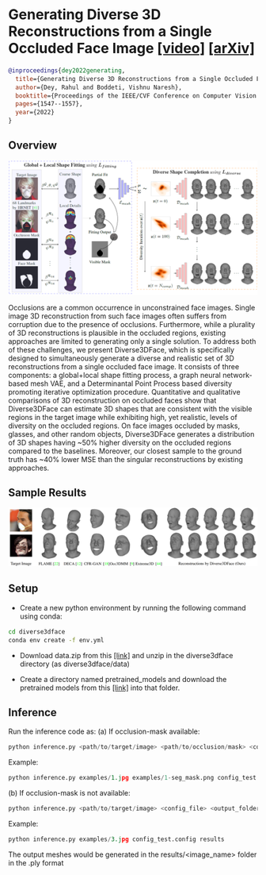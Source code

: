 # Generating Diverse 3D Reconstructions from a Single Occluded Face Image [[video]](https://www.youtube.com/watch?v=yb7j00pX-Ds) [[arXiv]](https://arxiv.org/abs/2112.00879)

```BibTex
@inproceedings{dey2022generating,
  title={Generating Diverse 3D Reconstructions from a Single Occluded Face Image},
  author={Dey, Rahul and Boddeti, Vishnu Naresh},
  booktitle={Proceedings of the IEEE/CVF Conference on Computer Vision and Pattern Recognition},
  pages={1547--1557},
  year={2022}
}
```

## Overview
<img src="assets/overview.PNG">


Occlusions are a common occurrence in unconstrained face images. Single image 3D reconstruction from such face images often suffers from corruption due to the presence of occlusions. Furthermore, while a plurality of 3D reconstructions is plausible in the occluded regions, existing approaches are limited to generating only a single solution. To address both of these challenges, we present Diverse3DFace, which is specifically designed to simultaneously generate a diverse and realistic set of 3D reconstructions from a single occluded face image. It consists of three components: a global+local shape fitting process, a graph neural network-based mesh VAE, and a Determinantal Point Process based diversity promoting iterative optimization procedure. Quantitative and qualitative comparisons of 3D reconstruction on occluded faces show that Diverse3DFace can estimate 3D shapes that are consistent with the visible regions in the target image while exhibiting high, yet realistic, levels of diversity on the occluded regions. On face images occluded by masks, glasses, and other random objects, Diverse3DFace generates a distribution of 3D shapes having ~50% higher diversity on the occluded regions compared to the baselines. Moreover, our closest sample to the ground truth has ~40% lower MSE than the singular reconstructions by existing approaches.

## Sample Results
<img src="assets/sample_artificial.PNG">


## Setup
- Create a new python environment by running the following command using conda:
```bash
cd diverse3dface
conda env create -f env.yml
```

- Download data.zip from this [[link]](https://drive.google.com/file/d/1ki8Y3hMy9AL3F_dovLgtViT_dRhdU2fj/view?usp=sharing) and unzip in the diverse3dface directory (as diverse3dface/data)

- Create a directory named pretrained_models and download the pretrained models from this [[link]](https://drive.google.com/drive/folders/147SVY71dRsNX3sasFq1RIUpGpHP7GuXU?usp=sharing) into that folder.

## Inference
Run the inference code as:
(a) If occlusion-mask available:
```python
python inference.py <path/to/target/image> <path/to/occlusion/mask> <config_file> <output_folder>
```
Example:
```python
python inference.py examples/1.jpg examples/1-seg_mask.png config_test.config results
```

(b) If occlusion-mask is not available:
```python
python inference.py <path/to/target/image> <config_file> <output_folder>
```
Example:
```python
python inference.py examples/3.jpg config_test.config results
```

The output meshes would be generated in the results/<image_name> folder in the .ply format
